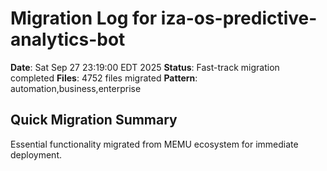 # Migration Log for iza-os-predictive-analytics-bot

**Date**: Sat Sep 27 23:19:00 EDT 2025
**Status**: Fast-track migration completed
**Files**:     4752 files migrated
**Pattern**: automation,business,enterprise

## Quick Migration Summary
Essential functionality migrated from MEMU ecosystem for immediate deployment.
